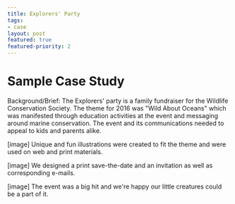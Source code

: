 ```yaml
---
title: Explorers' Party
tags:
- case
layout: post
featured: true
featured-priority: 2
---
```


# Sample Case Study

Background/Brief: The Explorers' party is a family fundraiser for the Wildlife Conservation Society. The theme for 2016 was "Wild About Oceans" which was manifested through education activities at the event and messaging around marine conservation. The event and its communications needed to appeal to kids and parents alike.

[image]
Unique and fun illustrations were created to fit the theme and were used on web and print materials.

[image]
We designed a print save-the-date and an invitation as well as corresponding e-mails.

[image]
The event was a big hit and we're happy our little creatures could be a part of it.
